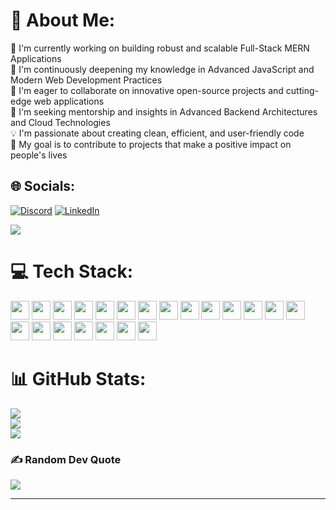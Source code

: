 # 💫 About Me:
🔭 I'm currently working on building robust and scalable Full-Stack MERN Applications </br>
🌱 I'm continuously deepening my knowledge in Advanced JavaScript and Modern Web Development Practices</br>
👯 I'm eager to collaborate on innovative open-source projects and cutting-edge web applications</br>
🤝 I'm seeking mentorship and insights in Advanced Backend Architectures and Cloud Technologies</br>
💡 I'm passionate about creating clean, efficient, and user-friendly code</br>
🎯 My goal is to contribute to projects that make a positive impact on people's lives</br>

## 🌐 Socials:
[![Discord](https://img.shields.io/badge/Discord-%237289DA.svg?logo=discord&logoColor=white)](https://discord.gg/serenity0497) [![LinkedIn](https://img.shields.io/badge/LinkedIn-%230077B5.svg?logo=linkedin&logoColor=white)](https://linkedin.com/in/gaurav-debnath-716989272/) 

[![](https://visitcount.itsvg.in/api?id=L3NNX&icon=10&color=0)](https://visitcount.itsvg.in)

# 💻 Tech Stack:
<a href="#"><img src="https://img.shields.io/badge/-%2300599C.svg?style=flat&logo=c&logoColor=white&logoWidth=30" height="30px"></a>
<a href="#"><img src="https://img.shields.io/badge/-%23E34F26.svg?style=flat&logo=html5&logoColor=white&logoWidth=30" height="30px"></a>
<a href="#"><img src="https://img.shields.io/badge/-%23323330.svg?style=flat&logo=javascript&logoColor=%23F7DF1E&logoWidth=30" height="30px"></a>
<a href="#"><img src="https://img.shields.io/badge/-%23000000.svg?style=flat&logo=vercel&logoColor=white&logoWidth=30" height="30px"></a>
<a href="#"><img src="https://img.shields.io/badge/-%238511FA.svg?style=flat&logo=bootstrap&logoColor=white&logoWidth=30" height="30px"></a>
<a href="#"><img src="https://img.shields.io/badge/-%23404d59.svg?style=flat&logo=express&logoColor=%2361DAFB&logoWidth=30" height="30px"></a>
<a href="#"><img src="https://img.shields.io/badge/-%230081CB.svg?style=flat&logo=mui&logoColor=white&logoWidth=30" height="30px"></a>
<a href="#"><img src="https://img.shields.io/badge/-%23CB3837.svg?style=flat&logo=npm&logoColor=white&logoWidth=30" height="30px"></a>
<a href="#"><img src="https://img.shields.io/badge/-%2320232a.svg?style=flat&logo=react&logoColor=%2361DAFB&logoWidth=30" height="30px"></a>
<a href="#"><img src="https://img.shields.io/badge/-%23646CFF.svg?style=flat&logo=vite&logoColor=white&logoWidth=30" height="30px"></a>
<a href="#"><img src="https://img.shields.io/badge/-6DA55F?style=flat&logo=node.js&logoColor=white&logoWidth=30" height="30px"></a>
<a href="#"><img src="https://img.shields.io/badge/-38B2AC.svg?style=flat&logo=tailwind-css&logoColor=white&logoWidth=30" height="30px"></a>
<a href="#"><img src="https://img.shields.io/badge/-%234ea94b.svg?style=flat&logo=mongodb&logoColor=white&logoWidth=30" height="30px"></a>
<a href="#"><img src="https://img.shields.io/badge/-4479A1.svg?style=flat&logo=mysql&logoColor=white&logoWidth=30" height="30px"></a>
<a href="#"><img src="https://img.shields.io/badge/-F05033.svg?style=flat&logo=git&logoColor=white&logoWidth=30" height="30px"></a>
<a href="#"><img src="https://img.shields.io/badge/-%23121011.svg?style=flat&logo=github&logoColor=white&logoWidth=30" height="30px"></a>
<a href="#"><img src="https://img.shields.io/badge/-161618.svg?style=flat&logo=radix-ui&logoColor=white&logoWidth=30" height="30px"></a>
<a href="#"><img src="https://img.shields.io/badge/-EC5990.svg?style=flat&logo=reacthookform&logoColor=white&logoWidth=30" height="30px"></a>
<a href="#"><img src="https://img.shields.io/badge/-FF4154?style=flat&logo=react%20query&logoColor=white&logoWidth=30" height="30px"></a>
<a href="#"><img src="https://img.shields.io/badge/-4a4a4a.svg?style=flat&logo=pnpm&logoColor=f69220&logoWidth=30" height="30px"></a>
<a href="#"><img src="https://img.shields.io/badge/-%23B4CA65.svg?style=flat&logo=ejs&logoColor=black&logoWidth=30" height="30px"></a>



# 📊 GitHub Stats:
![](https://github-readme-stats.vercel.app/api?username=L3NNX&theme=transparent&hide_border=true&include_all_commits=true&count_private=true)<br/>
![](https://github-readme-streak-stats.herokuapp.com/?user=L3NNX&theme=transparent&hide_border=true)<br/>
![](https://github-readme-stats.vercel.app/api/top-langs/?username=L3NNX&theme=transparent&hide_border=true&include_all_commits=true&count_private=true&layout=compact)


### ✍️ Random Dev Quote
![](https://quotes-github-readme.vercel.app/api?type=vetical&theme=tokyonight)

---

